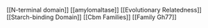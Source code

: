 [[N-terminal domain]]
[[amylomaltase]]
[[Evolutionary Relatedness]]
[[Starch-binding Domain]]
[[Cbm Families]]
[[Family Gh77]]
